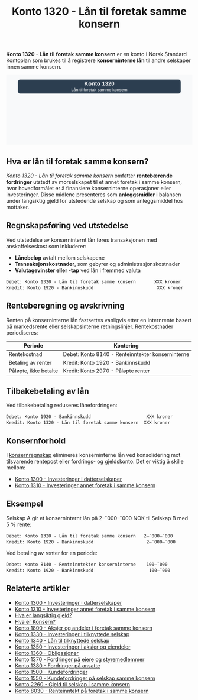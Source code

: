 ﻿---
title: "Konto 1320 - Lån til foretak samme konsern"
seoTitle: "Konto 1320 | Lån til foretak samme konsern | Kontoplan"
description: "Konto 1320 i Norsk Standard Kontoplan brukes til å registrere konserninterne lån til selskaper i samme konsern. Les om regnskapsføring, renteberegning, tilbakebetaling og konsolidert behandling."
summary: "Konto 1320 brukes for konserninterne lån. Guiden oppsummerer regnskapsføring, renteberegning, tilbakebetaling og konsolidering med eksempler."
---

**Konto 1320 - Lån til foretak samme konsern** er en konto i Norsk Standard Kontoplan som brukes til å registrere **konserninterne lån** til andre selskaper innen samme konsern.

![Illustrasjon av konto 1320 lån til foretak samme konsern](1320-lan-til-foretak-samme-konsern-image.svg)

## Hva er lån til foretak samme konsern?

*Konto 1320 - Lån til foretak samme konsern* omfatter **rentebærende fordringer** utstedt av morselskapet til et annet foretak i samme konsern, hvor hovedformålet er å finansiere konserninterne operasjoner eller investeringer. Disse midlene presenteres som **anleggsmidler** i balansen under langsiktig gjeld for utstedende selskap og som anleggsmiddel hos mottaker.

## Regnskapsføring ved utstedelse

Ved utstedelse av konserninternt lån føres transaksjonen med anskaffelseskost som inkluderer:

* **Lånebeløp** avtalt mellom selskapene
* **Transaksjonskostnader**, som gebyrer og administrasjonskostnader
* **Valutagevinster eller -tap** ved lån i fremmed valuta

```plaintext
Debet: Konto 1320 - Lån til foretak samme konsern       XXX kroner
Kredit: Konto 1920 - Bankinnskudd                        XXX kroner
```

## Renteberegning og avskrivning

Renten på konserninterne lån fastsettes vanligvis etter en internrente basert på markedsrente eller selskapsinterne retningslinjer. Rentekostnader periodiseres:

| Periode                | Kontering                                      |
|------------------------|-------------------------------------------------|
| Rentekostnad           | Debet: Konto 8140 - Renteinntekter konserninterne |
| Betaling av renter     | Kredit: Konto 1920 - Bankinnskudd                |
| Påløpte, ikke betalte  | Kredit: Konto 2970 - Påløpte renter              |

## Tilbakebetaling av lån

Ved tilbakebetaling reduseres lånefordringen:

```plaintext
Debet: Konto 1920 - Bankinnskudd                     XXX kroner
Kredit: Konto 1320 - Lån til foretak samme konsern  XXX kroner
```

## Konsernforhold

I [konsernregnskap](/blogs/regnskap/hva-er-konsern "Hva er Konsern?") elimineres konserninterne lån ved konsolidering mot tilsvarende rentepost eller fordrings- og gjeldskonto. Det er viktig å skille mellom:

* [Konto 1300 - Investeringer i datterselskaper](/blogs/kontoplan/1300-investeringer-i-datterselskaper "Konto 1300 - Investeringer i datterselskaper")
* [Konto 1310 - Investeringer annet foretak i samme konsern](/blogs/kontoplan/1310-investeringer-annet-foretak-i-samme-konsern "Konto 1310 - Investeringer annet foretak i samme konsern")

## Eksempel

Selskap A gir et konserninternt lån på 2–¯000–¯000 NOK til Selskap B med 5 % rente:

```plaintext
Debet: Konto 1320 - Lån til foretak samme konsern   2–¯000–¯000
Kredit: Konto 1920 - Bankinnskudd                    2–¯000–¯000
```

Ved betaling av renter for en periode:

```plaintext
Debet: Konto 8140 - Renteinntekter konserninterne    100–¯000
Kredit: Konto 1920 - Bankinnskudd                     100–¯000
```

## Relaterte artikler

* [Konto 1300 - Investeringer i datterselskaper](/blogs/kontoplan/1300-investeringer-i-datterselskaper "Konto 1300 - Investeringer i datterselskaper")
* [Konto 1310 - Investeringer annet foretak i samme konsern](/blogs/kontoplan/1310-investeringer-annet-foretak-i-samme-konsern "Konto 1310 - Investeringer annet foretak i samme konsern")
* [Hva er langsiktig gjeld?](/blogs/regnskap/langsiktig-gjeld "Langsiktig gjeld")
* [Hva er Konsern?](/blogs/regnskap/hva-er-konsern "Hva er Konsern?")
* [Konto 1800 - Aksjer og andeler i foretak samme konsern](/blogs/kontoplan/1800-aksjer-og-andeler-i-foretak-samme-konsern "Konto 1800 - Aksjer og andeler i foretak samme konsern")
* [Konto 1330 - Investeringer i tilknyttede selskap](/blogs/kontoplan/1330-investeringer-i-tilknyttede-selskap "Konto 1330 - Investeringer i tilknyttede selskap")
* [Konto 1340 - Lån til tilknyttede selskap](/blogs/kontoplan/1340-lan-til-tilknyttede-selskap "Konto 1340 - Lån til tilknyttede selskap")
* [Konto 1350 - Investeringer i aksjer og eiendeler](/blogs/kontoplan/1350-investeringer-i-aksjer-og-eiendeler "Konto 1350 - Investeringer i aksjer og eiendeler")
* [Konto 1360 - Obligasjoner](/blogs/kontoplan/1360-obligasjoner "Konto 1360 - Obligasjoner")
* [Konto 1370 - Fordringer på eiere og styremedlemmer](/blogs/kontoplan/1370-fordringer-pa-eiere-og-styremedlemmer "Konto 1370 - Fordringer på eiere og styremedlemmer")
* [Konto 1380 - Fordringer på ansatte](/blogs/kontoplan/1380-fordringer-pa-ansatte "Konto 1380 - Fordringer på ansatte")
* [Konto 1500 - Kundefordringer](/blogs/kontoplan/1500-kundefordringer "Konto 1500 - Kundefordringer")
* [Konto 1550 - Kundefordringer på selskap samme konsern](/blogs/kontoplan/1550-kundefordringer-pa-selskap-samme-konsern "Konto 1550 - Kundefordringer på selskap samme konsern")
* [Konto 2260 - Gjeld til selskap i samme konsern](/blogs/kontoplan/2260-gjeld-til-selskap-i-samme-konsern "Konto 2260 - Gjeld til selskap i samme konsern")
* [Konto 8030 - Renteinntekt på foretak i samme konsern](/blogs/kontoplan/8030-renteinntekt-pa-foretak-i-samme-konsern "Konto 8030 - Renteinntekt på foretak i samme konsern: Regnskapsføring av konserninterne renteinntekter")






